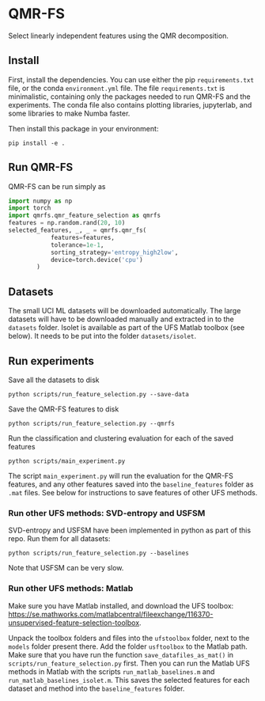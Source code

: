 # QMR-FS
Select linearly independent features using the QMR decomposition.


## Install

First, install the dependencies. You can use either the pip `requirements.txt` file, or the conda `environment.yml` file.
The file `requirements.txt` is minimalistic, containing only the packages needed to run QMR-FS and the experiments.
The conda file also contains plotting libraries, jupyterlab, and some libraries to make Numba faster.

Then install this package in your environment:
```commandline
pip install -e .
```


## Run QMR-FS
QMR-FS can be run simply as 
```python
import numpy as np
import torch
import qmrfs.qmr_feature_selection as qmrfs
features = np.random.rand(20, 10)
selected_features, _, _ = qmrfs.qmr_fs(
            features=features,
            tolerance=1e-1,
            sorting_strategy='entropy_high2low',
            device=torch.device('cpu')
        )
```

## Datasets
The small UCI ML datasets will be downloaded automatically. 
The large datasets will have to be downloaded manually and extracted in to the `datasets` folder.
Isolet is available as part of the UFS Matlab toolbox (see below). 
It needs to be put into the folder `datasets/isolet`.

## Run experiments
Save all the datasets to disk
```commandline
python scripts/run_feature_selection.py --save-data
```

Save the QMR-FS features to disk
```commandline
python scripts/run_feature_selection.py --qmrfs
```

Run the classification and clustering evaluation for each of the saved features
```commandline
python scripts/main_experiment.py
```

The script `main_experiment.py` will run the evaluation for the QMR-FS features, and any other features saved into the `baseline_features` folder as `.mat` files.
See below for instructions to save features of other UFS methods.

### Run other UFS methods: SVD-entropy and USFSM
SVD-entropy and USFSM have been implemented in python as part of this repo. Run them for all datasets:
```commandline
python scripts/run_feature_selection.py --baselines
```
Note that USFSM can be very slow.


### Run other UFS methods: Matlab
Make sure you have Matlab installed, and download the UFS toolbox: https://se.mathworks.com/matlabcentral/fileexchange/116370-unsupervised-feature-selection-toolbox.

Unpack the toolbox folders and files into the `ufstoolbox` folder, next to the `models` folder present there.
Add the folder `usftoolbox` to the Matlab path.
Make sure that you have run the function `save_datafiles_as_mat()` in `scripts/run_feature_selection.py` first.
Then you can run the Matlab UFS methods in Matlab with the scripts `run_matlab_baselines.m` and `run_matlab_baselines_isolet.m`.
This saves the selected features for each dataset and method into the `baseline_features` folder.

